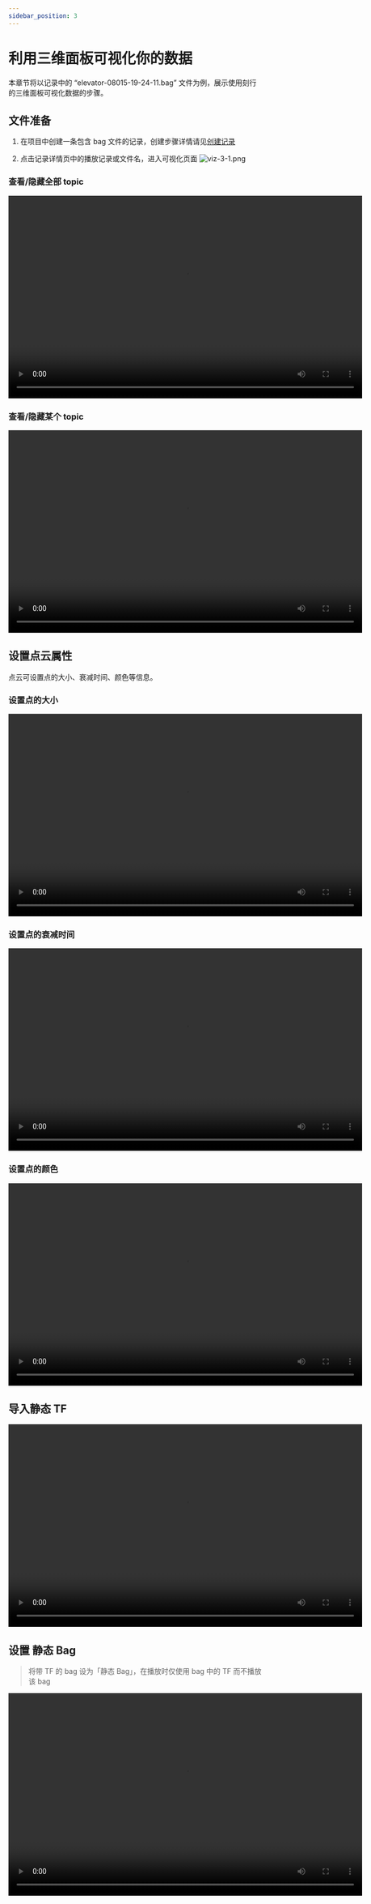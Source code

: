 ```yaml
---
sidebar_position: 3
---
```


# 利用三维面板可视化你的数据

本章节将以记录中的 “elevator-08015-19-24-11.bag” 文件为例，展示使用刻行的三维面板可视化数据的步骤。

## 文件准备

1. 在项目中创建一条包含 bag 文件的记录，创建步骤详情请见[创建记录](../i/viz-3-1.png)


2. 点击记录详情页中的播放记录或文件名，进入可视化页面
![viz-3-1.png](../img/viz-3-1.png)

   
### 查看/隐藏全部 topic

<video src="https://coscene-artifacts-prod.oss-cn-hangzhou.aliyuncs.com/docs/4-recipes/viz/3D-showhide-all-topic.mp4" controls="controls" width="700" height="400"></video>

### 查看/隐藏某个 topic

<video src="https://coscene-artifacts-prod.oss-cn-hangzhou.aliyuncs.com/docs/4-recipes/viz/3D-showhide-a-topic.mp4" controls="controls" width="700" height="400"></video>

## 设置点云属性

点云可设置点的大小、衰减时间、颜色等信息。

### 设置点的大小

<video src="https://coscene-artifacts-prod.oss-cn-hangzhou.aliyuncs.com/docs/4-recipes/viz/3D-setting-point-size.mp4" controls="controls" width="700" height="400"></video>

### 设置点的衰减时间

<video src="https://coscene-artifacts-prod.oss-cn-hangzhou.aliyuncs.com/docs/4-recipes/viz/3D-setting-decay-time.mp4" controls="controls" width="700" height="400"></video>

### 设置点的颜色

<video src="https://coscene-artifacts-prod.oss-cn-hangzhou.aliyuncs.com/docs/4-recipes/viz/3D-setting-color.mp4" controls="controls" width="700" height="400"></video>

## 导入静态 TF

<video src="https://coscene-artifacts-prod.oss-cn-hangzhou.aliyuncs.com/docs/4-recipes/viz/3D-input-static-TF.mp4" controls="controls" width="700" height="400"></video>

## 设置 静态 Bag

> 将带 TF 的 bag 设为「静态 Bag」，在播放时仅使用 bag 中的 TF 而不播放该 bag

<video src="https://coscene-artifacts-prod.oss-cn-hangzhou.aliyuncs.com/docs/4-recipes/viz/set-static-bag.mp4" controls="controls" width="700" height="400"></video>
